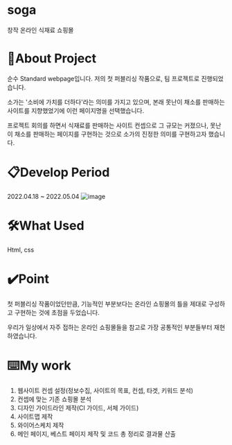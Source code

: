 # soga
창작 온라인 식재료 쇼핑몰

# 🔎About Project
순수 Standard webpage입니다. 저의 첫 퍼블리싱 작품으로, 팀 프로젝트로 진행되었습니다.

소가는 '소비에 가치를 더하다'라는 의미를 가지고 있으며, 본래 못난이 채소를 판매하는 사이트를 지향했었기에 이런 페이지명을 선택했습니다.

프로젝트 회의를 하면서 식재료를 판매하는 사이트 컨셉으로 그 규모는 커졌으나, 못난이 채소를 판매하는 페이지를 구현하는 것으로 소가의 진정한 의미를 구현하고자 했습니다.

# 📋Develop Period
2022.04.18 ~ 2022.05.04
![image](https://github.com/mandoo98/soga/assets/128768591/fb252c41-bb19-455d-9594-6e6029e7b911)

# 🛠️What Used
Html, css

# ✔️Point
첫 퍼블리싱 작품이었던만큼, 기능적인 부분보다는 온라인 쇼핑몰의 틀을 제대로 구성하고 구현하는 것에 초점을 두었습니다.

우리가 일상에서 자주 접하는 온라인 쇼핑몰들을 참고로 가장 공통적인 부분들부터 재현하였습니다.

# ⌨️My work
1. 웹사이트 컨셉 설정(정보수집, 사이트의 목표, 컨셉, 타겟, 키워드 분석)
2. 컨셉에 맞는 기존 쇼핑몰 분석
3. 디자인 가이드라인 제작(CI 가이드, 서체 가이드)
4. 사이트맵 제작
5. 와이어스케치 제작
6. 메인 페이지, 베스트 페이지 제작 및 코드 총 정리로 결과물 산출
